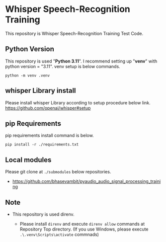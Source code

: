 # Whisper Speech-Recognition Training

This repository is Whisper Speech-Recognition Training Test Code.

## Python Version

This repository is used "**Python 3.11**".
I recommend setting up "**venv**" with python version = "3.11".
venv setup is below commands.

`python -m venv .venv`

## whisper Library install

Please install whisper Library according to setup procedure below link.
<https://github.com/openai/whisper#setup>

## pip Requirements

pip requirements install command is below.

`pip install -r ./requirements.txt`

## Local modules

Please git clone at `./submodules` below repositories.

- <https://github.com/bhasevambit/pyaudio_audio_signal_processing_training>

## Note

- This repository is used direnv.

  - Please install `direnv` and execute `direnv allow` commands at Repository Top directory.
    (If you use Windows, please execute `.\.venv\Scripts\activate` commnads)
